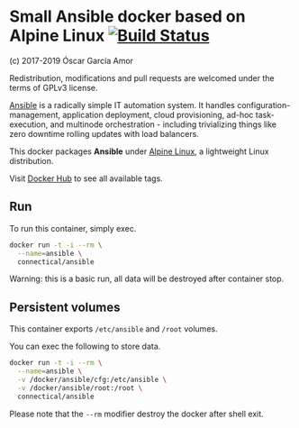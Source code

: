 # Small Ansible docker based on Alpine Linux [![Build Status](https://travis-ci.org/ogarcia/docker-ansible.svg?branch=master)](https://travis-ci.org/ogarcia/docker-ansible)

(c) 2017-2019 Óscar García Amor

Redistribution, modifications and pull requests are welcomed under the terms
of GPLv3 license.

[Ansible][1] is a radically simple IT automation system. It handles
configuration-management, application deployment, cloud provisioning, ad-hoc
task-execution, and multinode orchestration - including trivializing things
like zero downtime rolling updates with load balancers.

This docker packages **Ansible** under [Alpine Linux][2], a lightweight
Linux distribution.

Visit [Docker Hub][3] to see all available tags.

[1]: https://ansible.com/
[2]: https://alpinelinux.org/
[3]: https://hub.docker.com/r/connectical/ansible/

## Run

To run this container, simply exec.

```sh
docker run -t -i --rm \
  --name=ansible \
  connectical/ansible
```

Warning: this is a basic run, all data will be destroyed after container
stop.

## Persistent volumes

This container exports `/etc/ansible` and `/root` volumes.

You can exec the following to store data.

```sh
docker run -t -i --rm \
  --name=ansible \
  -v /docker/ansible/cfg:/etc/ansible \
  -v /docker/ansible/root:/root \
  connectical/ansible
```

Please note that the `--rm` modifier destroy the docker after shell exit.
